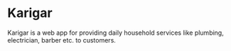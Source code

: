 # Karigar
Karigar is a web app for providing daily household services like plumbing, electrician, barber etc. to customers.
